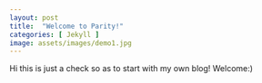 ```yaml
---
layout: post
title:  "Welcome to Parity!"
categories: [ Jekyll ]
image: assets/images/demo1.jpg
---
```

Hi this is just a check so as to start with my own blog! Welcome:)

[jekyll-docs]: https://jekyllrb.com/docs/home
[jekyll-gh]:   https://github.com/jekyll/jekyll
[jekyll-talk]: https://talk.jekyllrb.com/
